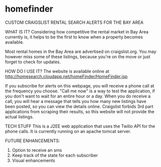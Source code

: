 # homefinder
CUSTOM CRAIGSLIST RENTAL SEARCH ALERTS FOR THE BAY AREA

WHAT IS IT?
Considering how competitive the rental market in Bay Area currently is, it helps to be the first to know when a property becomes available.

Most rental homes in the Bay Area are advertised on craigslist.org. You may however miss some of these listings, because you're on the move or just forget to check for updates.

HOW DO I USE IT?
The website is available online at http://homesearch.cloudapp.net/homeFinder/HomeFinder.jsp

If you subscribe for alerts on this webpage, you will receive a phone call at the frequency you choose. "Call me now" is a way to test the application, if you don't want to wait for an entire hour or a day.
When you do receive a call, you will hear a message that tells you how many new listings have been posted, so you can view the details online. Craigslist forbids 3rd part applications from scraping their results, so this website will not provide the actual listings.

TECH STUFF
This is a J2EE web application that uses the Twilio API for the phone calls. It is currently running on an apache tomcat server.


FUTURE ENHANCEMENTS:
1) Option to receive an sms 
2) Keep track of the state for each subscriber
3) Visual enhancements


